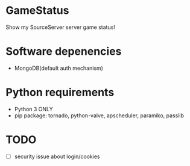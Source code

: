 # GameStatus
Show my SourceServer server game status!

# Software depenencies
* MongoDB(default auth mechanism)

# Python requirements
* Python 3 ONLY
* pip package: tornado, python-valve, apscheduler, paramiko, passlib

# TODO
-[ ] security issue about login/cookies